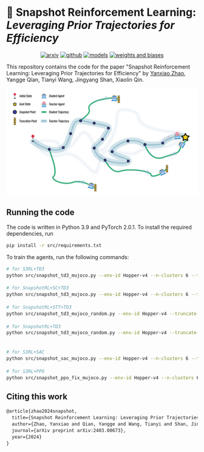 # 🚀 Snapshot Reinforcement Learning: *Leveraging Prior Trajectories for Efficiency*

<p align="center">
<a target="_blank" href="https://arxiv.org/abs/2403.00673"><img src="https://img.shields.io/badge/arXiv-2403.00673-B31B1B?logo=arxiv" alt="arxiv"/></a>
<a target="_blank" href="https://github.com/sdpkjc/snapshotrl"><img src="https://img.shields.io/badge/GitHub-sdpkjc/snapshotrl-181717?logo=github" alt="github"/></a>
<a target="_blank" href="https://huggingface.co/sdpkjc"><img src="https://img.shields.io/badge/%F0%9F%A4%97%20Models-@sdpkjc-F8D521" alt="models"></a>
<a target="_blank" href="https://wandb.ai/iiiiiiiooo/snapshotrl"><img src="https://img.shields.io/badge/Weights%20&amp;%20Biases-Report-FFBE00?logo=weightsandbiases" alt="weights and biases"/></a>
</p>

This repository contains the code for the paper "Snapshot Reinforcement Learning: Leveraging Prior Trajectories for Efficiency" by [Yanxiao Zhao](https://sdpkjc.com), Yangge Qian, Tianyi Wang, Jingyang Shan, Xiaolin Qin.

![snapshotrl](./snapshotrl.svg)

## Running the code

The code is written in Python 3.9 and PyTorch 2.0.1. To install the required dependencies, run

```bash
pip install -r src/requirements.txt
```

To train the agents, run the following commands:

```bash
# for S3RL+TD3
python src/snapshot_td3_mujoco.py --env-id Hopper-v4 --n-clusters 6 --truncate-step 100 --seed 1

# for SnapshotRL+SC+TD3
python src/snapshot_td3_mujoco.py --env-id Hopper-v4 --n-clusters 6 --truncate-step 1000 --seed 1

# for SnapshotRL+STT+TD3
python src/snapshot_td3_mujoco_random.py --env-id Hopper-v4 --truncate-step 100 --seed 1

# for SnapshotRL+TD3
python src/snapshot_td3_mujoco_random.py --env-id Hopper-v4 --truncate-step 1000 --seed 1


# for S3RL+SAC
python src/snapshot_sac_mujoco.py --env-id Hopper-v4 --n-clusters 6 --truncate-step 100 --seed 1

# for S3RL+PPO
python src/snapshot_ppo_fix_mujoco.py --env-id Hopper-v4 --n-clusters 6 --truncate-step 100 --seed 1
```

## Citing this work

```tex
@article{zhao2024snapshot,
  title={Snapshot Reinforcement Learning: Leveraging Prior Trajectories for Efficiency},
  author={Zhao, Yanxiao and Qian, Yangge and Wang, Tianyi and Shan, Jingyang and Qin, Xiaolin},
  journal={arXiv preprint arXiv:2403.00673},
  year={2024}
}
```
